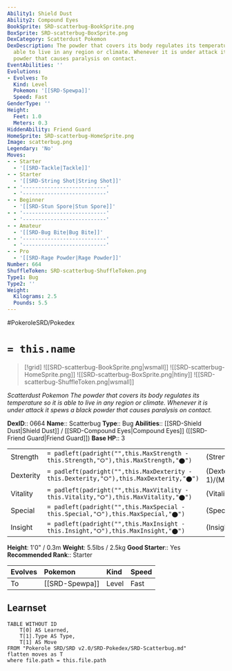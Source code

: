 ```yaml
---
Ability1: Shield Dust
Ability2: Compound Eyes
BookSprite: SRD-scatterbug-BookSprite.png
BoxSprite: SRD-scatterbug-BoxSprite.png
DexCategory: Scatterdust Pokemon
DexDescription: The powder that covers its body regulates its temperature so it is
  able to live in any region or climate. Whenever it is under attack it spews a black
  powder that causes paralysis on contact.
EventAbilities: ''
Evolutions:
- Evolves: To
  Kind: Level
  Pokemon: '[[SRD-Spewpa]]'
  Speed: Fast
GenderType: ''
Height:
  Feet: 1.0
  Meters: 0.3
HiddenAbility: Friend Guard
HomeSprite: SRD-scatterbug-HomeSprite.png
Image: scatterbug.png
Legendary: 'No'
Moves:
- - Starter
  - '[[SRD-Tackle|Tackle]]'
- - Starter
  - '[[SRD-String Shot|String Shot]]'
- - '---------------------------'
  - '---------------------------'
- - Beginner
  - '[[SRD-Stun Spore|Stun Spore]]'
- - '---------------------------'
  - '---------------------------'
- - Amateur
  - '[[SRD-Bug Bite|Bug Bite]]'
- - '---------------------------'
  - '---------------------------'
- - Pro
  - '[[SRD-Rage Powder|Rage Powder]]'
Number: 664
ShuffleToken: SRD-scatterbug-ShuffleToken.png
Type1: Bug
Type2: ''
Weight:
  Kilograms: 2.5
  Pounds: 5.5
---
```


#PokeroleSRD/Pokedex

# `= this.name`

> [!grid]
> ![[SRD-scatterbug-BookSprite.png|wsmall]]
> ![[SRD-scatterbug-HomeSprite.png]]
> ![[SRD-scatterbug-BoxSprite.png|htiny]]
> ![[SRD-scatterbug-ShuffleToken.png|wsmall]]


*Scatterdust Pokemon*
*The powder that covers its body regulates its temperature so it is able to live in any region or climate. Whenever it is under attack it spews a black powder that causes paralysis on contact.*

**DexID**:: 0664
**Name**:: Scatterbug
**Type**:: Bug
**Abilities**:: [[SRD-Shield Dust|Shield Dust]] / [[SRD-Compound Eyes|Compound Eyes]] ([[SRD-Friend Guard|Friend Guard]])
**Base HP**:: 3

|           |                                                                                        |                                          |
| --------- | -------------------------------------------------------------------------------------- | ---------------------------------------- |
| Strength  | `= padleft(padright("",this.MaxStrength - this.Strength,"⭘"),this.MaxStrength,"⬤")`    | (Strength::1)/(MaxStrength::3)   |
| Dexterity | `= padleft(padright("",this.MaxDexterity - this.Dexterity,"⭘"),this.MaxDexterity,"⬤")` | (Dexterity:: 1)/(MaxDexterity::3) |
| Vitality  | `= padleft(padright("",this.MaxVitality - this.Vitality,"⭘"),this.MaxVitality,"⬤")`    | (Vitality::1)/(MaxVitality::3)   |
| Special   | `= padleft(padright("",this.MaxSpecial - this.Special,"⭘"),this.MaxSpecial,"⬤")`       | (Special::1)/(MaxSpecial::3)     |
| Insight   | `= padleft(padright("",this.MaxInsight - this.Insight,"⭘"),this.MaxInsight,"⬤")`       | (Insight::1)/(MaxInsight::3)     |

**Height**: 1'0" / 0.3m
**Weight**: 5.5lbs / 2.5kg
**Good Starter**:: Yes
**Recommended Rank**:: Starter

| Evolves   | Pokemon        | Kind   | Speed   |
|:----------|:---------------|:-------|:--------|
| To        | [[SRD-Spewpa]] | Level  | Fast    |

## Learnset

```dataview
TABLE WITHOUT ID
    T[0] AS Learned,
    T[1].Type AS Type,
    T[1] AS Move
FROM "Pokerole SRD/SRD v2.0/SRD-Pokedex/SRD-Scatterbug.md"
flatten moves as T
where file.path = this.file.path
```
